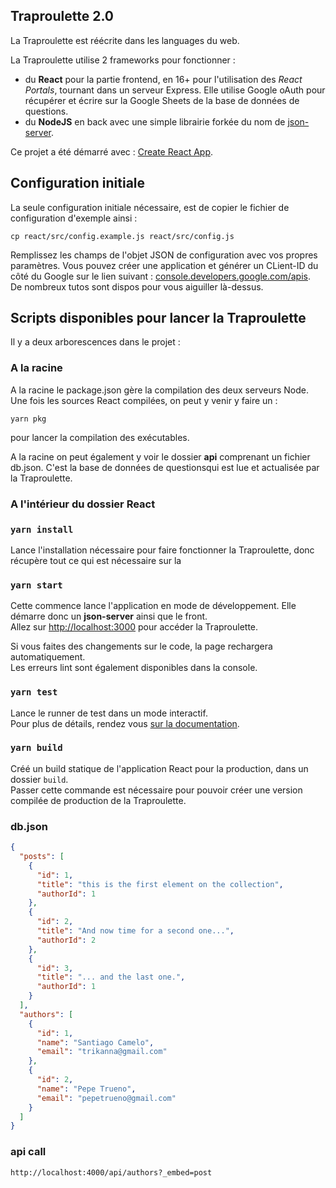 ## Traproulette 2.0

La Traproulette est réécrite dans les languages du web.

La Traproulette utilise 2 frameworks pour fonctionner :
* du **React** pour la partie frontend, en 16+ pour l'utilisation des *React Portals*, tournant dans un serveur Express. Elle utilise Google oAuth pour récupérer et écrire sur la Google Sheets de la base de données de questions.
* du **NodeJS** en back avec une simple librairie forkée du nom de [json-server](https://github.com/lionelpnt/json-server).

Ce projet a été démarré avec : [Create React App](https://github.com/facebook/create-react-app).

## Configuration initiale

La seule configuration initiale nécessaire, est de copier le fichier de configuration d'exemple ainsi :

```
cp react/src/config.example.js react/src/config.js
```

Remplissez les champs de l'objet JSON de configuration avec vos propres paramètres.
Vous pouvez créer une application et générer un CLient-ID du côté du Google sur le lien suivant : [console.developers.google.com/apis](https://console.developers.google.com/apis/).<br>
De nombreux tutos sont dispos pour vous aiguiller là-dessus.

## Scripts disponibles pour lancer la Traproulette

Il y a deux arborescences dans le projet : 

### A la racine

A la racine le package.json gère la compilation des deux serveurs Node. Une fois les sources React compilées, on peut y venir y faire un :

    yarn pkg

pour lancer la compilation des exécutables.

A la racine on peut également y voir le dossier **api** comprenant un fichier db.json. C'est la base de données de questionsqui est lue et actualisée par la Traproulette.

### A l'intérieur du dossier React

### `yarn install`

Lance l'installation nécessaire pour faire fonctionner la Traproulette, donc récupère tout ce qui est nécessaire sur la 

### `yarn start`

Cette commence lance l'application en mode de développement. Elle démarre donc un **json-server** ainsi que le front.<br>
Allez sur [http://localhost:3000](http://localhost:3000) pour accéder la Traproulette.

Si vous faites des changements sur le code, la page rechargera automatiquement. <br>
Les erreurs lint sont également disponibles dans la console.

### `yarn test`

Lance le runner de test dans un mode interactif.<br>
Pour plus de détails, rendez vous [sur la documentation](https://facebook.github.io/create-react-app/docs/running-tests).

### `yarn build`

Créé un build statique de l'application React pour la production, dans un dossier `build`.<br>
Passer cette commande est nécessaire pour pouvoir créer une version compilée de production de la Traproulette.

### db.json

```json
{
  "posts": [
    {
      "id": 1,
      "title": "this is the first element on the collection",
      "authorId": 1
    },
    {
      "id": 2,
      "title": "And now time for a second one...",
      "authorId": 2
    },
    {
      "id": 3,
      "title": "... and the last one.",
      "authorId": 1
    }
  ],
  "authors": [
    {
      "id": 1,
      "name": "Santiago Camelo",
      "email": "trikanna@gmail.com"
    },
    {
      "id": 2,
      "name": "Pepe Trueno",
      "email": "pepetrueno@gmail.com"
    }
  ]
}
```

### api call

```http://localhost:4000/api/authors?_embed=post```